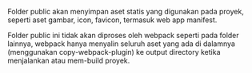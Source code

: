Folder public akan menyimpan aset statis yang digunakan pada proyek, seperti aset gambar, icon, favicon, termasuk web app manifest.

Folder public ini tidak akan diproses oleh webpack seperti pada folder lainnya, webpack hanya menyalin seluruh aset yang ada di dalamnya (menggunakan copy-webpack-plugin) ke output directory ketika menjalankan atau mem-build proyek.